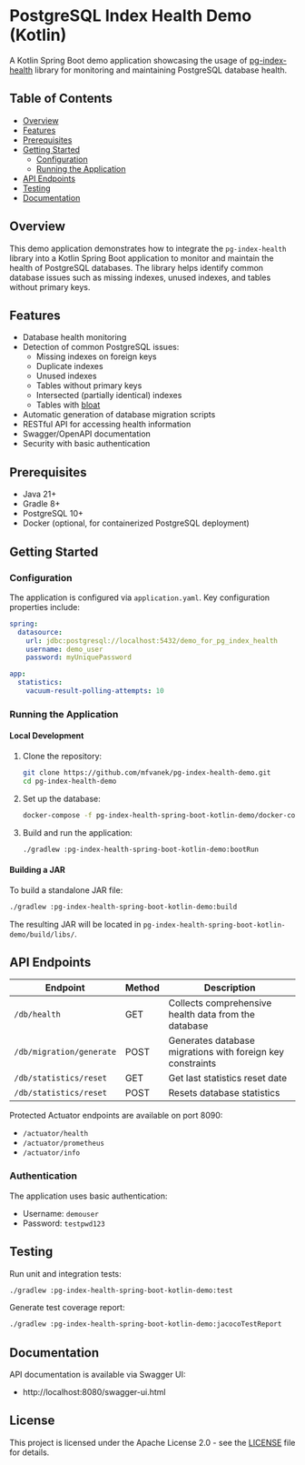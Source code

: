 # PostgreSQL Index Health Demo (Kotlin)

A Kotlin Spring Boot demo application showcasing the usage of [pg-index-health](https://github.com/mfvanek/pg-index-health) library for monitoring and maintaining PostgreSQL database health.

## Table of Contents

- [Overview](#overview)
- [Features](#features)
- [Prerequisites](#prerequisites)
- [Getting Started](#getting-started)
  - [Configuration](#configuration)
  - [Running the Application](#running-the-application)
- [API Endpoints](#api-endpoints)
- [Testing](#testing)
- [Documentation](#documentation)

## Overview

This demo application demonstrates how to integrate the `pg-index-health` library into a Kotlin Spring Boot application to monitor and maintain the health of PostgreSQL databases. The library helps identify common database issues such as missing indexes, unused indexes, and tables without primary keys.

## Features

- Database health monitoring
- Detection of common PostgreSQL issues:
  - Missing indexes on foreign keys
  - Duplicate indexes
  - Unused indexes
  - Tables without primary keys
  - Intersected (partially identical) indexes
  - Tables with [bloat](https://www.percona.com/blog/2018/08/06/basic-understanding-bloat-vacuum-postgresql-mvcc/)
- Automatic generation of database migration scripts
- RESTful API for accessing health information
- Swagger/OpenAPI documentation
- Security with basic authentication

## Prerequisites

- Java 21+
- Gradle 8+
- PostgreSQL 10+
- Docker (optional, for containerized PostgreSQL deployment)

## Getting Started

### Configuration

The application is configured via `application.yaml`. Key configuration properties include:

```yaml
spring:
  datasource:
    url: jdbc:postgresql://localhost:5432/demo_for_pg_index_health
    username: demo_user
    password: myUniquePassword

app:
  statistics:
    vacuum-result-polling-attempts: 10
```

### Running the Application

#### Local Development

1. Clone the repository:
   ```bash
   git clone https://github.com/mfvanek/pg-index-health-demo.git
   cd pg-index-health-demo
   ```

2. Set up the database:
   ```bash
   docker-compose -f pg-index-health-spring-boot-kotlin-demo/docker-compose.yml up -d
   ```

3. Build and run the application:
   ```bash
   ./gradlew :pg-index-health-spring-boot-kotlin-demo:bootRun
   ```

#### Building a JAR

To build a standalone JAR file:

```bash
./gradlew :pg-index-health-spring-boot-kotlin-demo:build
```

The resulting JAR will be located in `pg-index-health-spring-boot-kotlin-demo/build/libs/`.

## API Endpoints

| Endpoint                    | Method | Description                                                |
|-----------------------------|--------|------------------------------------------------------------|
| `/db/health`                | GET    | Collects comprehensive health data from the database       |
| `/db/migration/generate`    | POST   | Generates database migrations with foreign key constraints |
| `/db/statistics/reset`      | GET    | Get last statistics reset date                             |
| `/db/statistics/reset`      | POST   | Resets database statistics                                 |

Protected Actuator endpoints are available on port 8090:
- `/actuator/health`
- `/actuator/prometheus`
- `/actuator/info`

### Authentication

The application uses basic authentication:
- Username: `demouser`
- Password: `testpwd123`

## Testing

Run unit and integration tests:

```bash
./gradlew :pg-index-health-spring-boot-kotlin-demo:test
```

Generate test coverage report:

```bash
./gradlew :pg-index-health-spring-boot-kotlin-demo:jacocoTestReport
```

## Documentation

API documentation is available via Swagger UI:

- http://localhost:8080/swagger-ui.html

## License

This project is licensed under the Apache License 2.0 - see the [LICENSE](https://github.com/mfvanek/pg-index-health-demo/blob/master/LICENSE) file for details.
